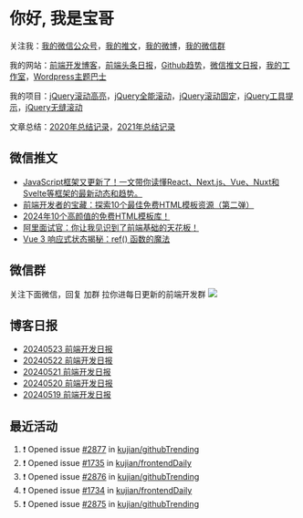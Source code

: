 
# 你好, 我是宝哥

关注我：[我的微信公众号](https://open.weixin.qq.com/qr/code?username=caibaojian_com)，[我的推文](https://weixin.qdkfweb.cn/)，[我的微博](https://weibo.com/kujian)，[我的微信群](https://qdkfweb.cn/go/weixinqun)

我的网站：[前端开发博客](https://qdkfweb.cn/)，[前端头条日报](https://toutiao.qdkfweb.cn/)，[Github趋势](https://github.qdkfweb.cn/)，[微信推文日报](https://weixin.qdkfweb.cn/)，[我的工作室](https://diy.qdkfweb.cn/)，[Wordpress主题巴士](https://wp.qdkfweb.cn/)

我的项目：[jQuery滚动高亮](https://github.com/kujian/scrollHighlight)，[jQuery全能滚动](https://github.com/kujian/power-slider)，[jQuery滚动固定](https://github.com/kujian/scrollfix)，[jQuery工具提示](https://github.com/kujian/tooltip)，[jQuery无缝滚动](http://github.com/kujian/scrollForever)

文章总结：[2020年总结记录](https://mp.weixin.qq.com/s/u0YW8BFWYLquVauhHrkSMQ)，[2021年总结记录](https://mp.weixin.qq.com/s/zMnxIpxMdDrIyuLxHRnSPw)


## 微信推文

<!-- BLOG-POST-LIST:START -->
- [JavaScript框架又更新了！一文带你读懂React、Next.js、Vue、Nuxt和Svelte等框架的最新动态和趋势。](https://weixin.qdkfweb.cn/47763.html)
- [前端开发者的宝藏：探索10个最佳免费HTML模板资源（第二弹）](https://weixin.qdkfweb.cn/47764.html)
- [2024年10个高颜值的免费HTML模板库！](https://weixin.qdkfweb.cn/47765.html)
- [阿里面试官：你让我见识到了前端基础的天花板！](https://weixin.qdkfweb.cn/47766.html)
- [Vue 3 响应式状态揭秘：ref&lpar;&rpar; 函数的魔法](https://weixin.qdkfweb.cn/47683.html)
<!-- BLOG-POST-LIST:END -->

## 微信群
关注下面微信，回复 加群 拉你进每日更新的前端开发群
![](https://pic.qdkfweb.cn/uploads/2023/11/weixin.png)

## 博客日报

<!-- DAILY:START -->
- [20240523 前端开发日报](https://qdkfweb.cn/fe-daily-20240523.html)
- [20240522 前端开发日报](https://qdkfweb.cn/fe-daily-20240522.html)
- [20240521 前端开发日报](https://qdkfweb.cn/fe-daily-20240521.html)
- [20240520 前端开发日报](https://qdkfweb.cn/fe-daily-20240520.html)
- [20240519 前端开发日报](https://qdkfweb.cn/fe-daily-20240519.html)
<!-- DAILY:END -->


## 最近活动

<!--START_SECTION:activity-->
1. ❗ Opened issue [#2877](https://github.com/kujian/githubTrending/issues/2877) in [kujian/githubTrending](https://github.com/kujian/githubTrending)
2. ❗ Opened issue [#1735](https://github.com/kujian/frontendDaily/issues/1735) in [kujian/frontendDaily](https://github.com/kujian/frontendDaily)
3. ❗ Opened issue [#2876](https://github.com/kujian/githubTrending/issues/2876) in [kujian/githubTrending](https://github.com/kujian/githubTrending)
4. ❗ Opened issue [#1734](https://github.com/kujian/frontendDaily/issues/1734) in [kujian/frontendDaily](https://github.com/kujian/frontendDaily)
5. ❗ Opened issue [#2875](https://github.com/kujian/githubTrending/issues/2875) in [kujian/githubTrending](https://github.com/kujian/githubTrending)
<!--END_SECTION:activity-->
